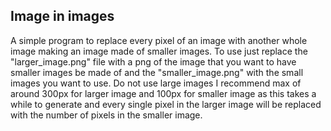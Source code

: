 ## Image in images
A simple program to replace every pixel of an image with another whole image making an image made of smaller images.
To use just replace the "larger_image.png" file with a png of the image that you want to have smaller images be made of and the "smaller_image.png" with the small images you want to use.
Do not use large images I recommend max of around 300px for larger image and 100px for smaller image as this takes a while to generate and every single pixel in the larger image will be replaced with the number of pixels in the smaller image.  